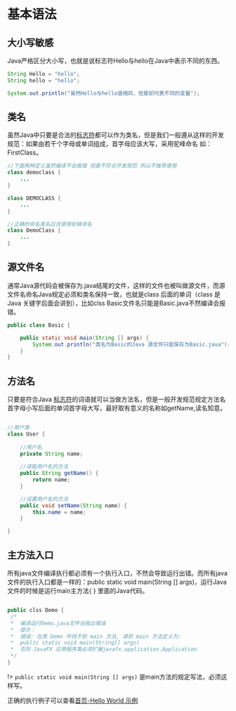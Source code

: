 # 基本语法

## 大小写敏感

Java严格区分大小写，也就是说标志符Hello与hello在Java中表示不同的东西。

``` java
String Hello = "hello";
String hello = "hello";

System.out.println("虽然Hello与hello值相同，但是却代表不同的变量");
```

## 类名

虽然Java中只要是合法的[标志符](/grammer/identifier)都可以作为类名，但是我们一般遵从这样的开发规范：如果由若干个字母或单词组成，首字母应该大写，采用驼峰命名 如：FirstClass。

``` java
//下面两种定义虽然编译不会报错 但是不符合开发规范 所以不推荐使用
class democlass {
    ...
}

class DEMOCLASS {
    ...
}

//正确的命名类名应该使用驼峰命名
class DemoClass {
    ...
}

```

## 源文件名

通常Java源代码会被保存为.java结尾的文件，这样的文件也被叫做源文件，而源文件名命名Java规定必须和类名保持一致，也就是class 后面的单词（class 是Java 关键字后面会讲到），比如clss 
Basic文件名只能是Basic.java不然编译会报错。

``` java
public class Basic {

    public static void main(String [] args) {
        System.out.println("类名为Basic的Java 源文件只能保存为Basic.java");
    }
}
```

## 方法名

只要是符合Java [标志符](/grammer/identifier)的词语就可以当做方法名，但是一般开发规范规定方法名首字母小写后面的单词首字母大写，最好取有意义的名称如getName,读名知意。

``` java

//用户类
class User {
    
    //用户名
    private String name;
    
    //读取用户名的方法
    public String getName() {
        return name;
    }

    //设置用户名的方法
    public void setName(String name) {
        this.name = name;
    }

}
```

## 主方法入口

所有java文件编译执行都必须有一个执行入口，不然会导致运行出错。而所有java文件的执行入口都是一样的：public static void main(String [] args)，运行Java文件的时候是运行main主方法{ } 
里面的Java代码。

``` java

public clss Demo {
 /*
 *  编译运行Demo.java文件会抛出错误
 *  提示：
 *  错误: 在类 Demo 中找不到 main 方法, 请将 main 方法定义为:
 *  public static void main(String[] args)
 *  否则 JavaFX 应用程序类必须扩展javafx.application.Application
 */
}
```
!> `public static void main(String [] args)` 是main方法的规定写法，必须这样写。

正确的执行例子可以查看[首页-Hello World 示例](/README#hello-world)